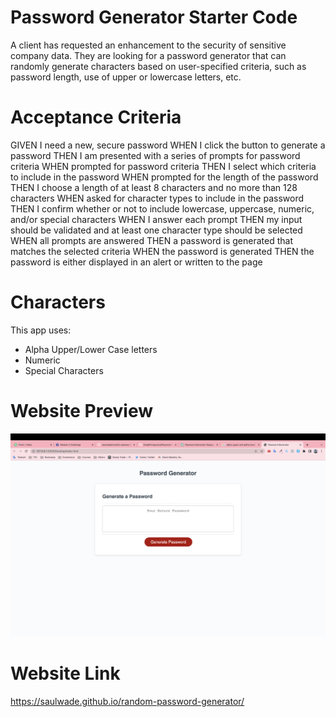 # Password Generator Starter Code

A client has requested an enhancement to the security of sensitive company data. They are looking for a password generator that can randomly generate characters based on user-specified criteria, such as password length, use of upper or lowercase letters, etc.

# Acceptance Criteria

GIVEN I need a new, secure password
WHEN I click the button to generate a password
THEN I am presented with a series of prompts for password criteria
WHEN prompted for password criteria
THEN I select which criteria to include in the password
WHEN prompted for the length of the password
THEN I choose a length of at least 8 characters and no more than 128 characters
WHEN asked for character types to include in the password
THEN I confirm whether or not to include lowercase, uppercase, numeric, and/or special characters
WHEN I answer each prompt
THEN my input should be validated and at least one character type should be selected
WHEN all prompts are answered
THEN a password is generated that matches the selected criteria
WHEN the password is generated
THEN the password is either displayed in an alert or written to the page

# Characters

This app uses:
- Alpha Upper/Lower Case letters
- Numeric
- Special Characters

# Website Preview

![Getting Started](./img/preview.jpg)

# Website Link

https://saulwade.github.io/random-password-generator/







